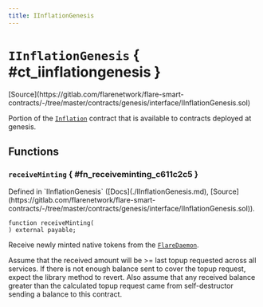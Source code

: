 ```yaml
---
title: IInflationGenesis
---
```


<!-- This is an autogenerated file. Do not edit! -->

# `IInflationGenesis` { #ct_iinflationgenesis }

<div class="api-node-source" markdown>
[Source](https://gitlab.com/flarenetwork/flare-smart-contracts/-/tree/master/contracts/genesis/interface/IInflationGenesis.sol)
</div>

<div class="api-node-internal" markdown>

Portion of the [`Inflation`](./Inflation.md) contract that is available to contracts deployed at genesis.

</div>

<div class="api-node-type" markdown>

## Functions

<div class="api-node" markdown>

### `receiveMinting` { #fn_receiveminting_c611c2c5 }

<div class="api-node-source" markdown>
Defined in `IInflationGenesis` ([Docs](./IInflationGenesis.md), [Source](https://gitlab.com/flarenetwork/flare-smart-contracts/-/tree/master/contracts/genesis/interface/IInflationGenesis.sol)).
</div>

<div class="api-node-internal" markdown>

```solidity
function receiveMinting(
) external payable;
```

Receive newly minted native tokens from the [`FlareDaemon`](./FlareDaemon.md).

Assume that the received amount will be >= last topup requested across all services.
If there is not enough balance sent to cover the topup request, expect the library method to revert.
Also assume that any received balance greater than the calculated topup request
came from self-destructor sending a balance to this contract.

</div>
</div>

</div>

